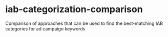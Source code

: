 # iab-categorization-comparison
Comparison of approaches that can be used to find the best-matching IAB categories for ad campaign keywords
